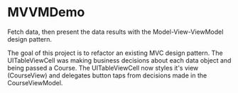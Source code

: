 # MVVMDemo

Fetch data, then present the data results with the Model-View-ViewModel design pattern.

The goal of this project is to refactor an existing MVC design pattern. The UITableViewCell was making business decisions about each data object and being passed a Course. The UITableViewCell now styles it's view (CourseView) and delegates button taps from decisions made in the CourseViewModel.
